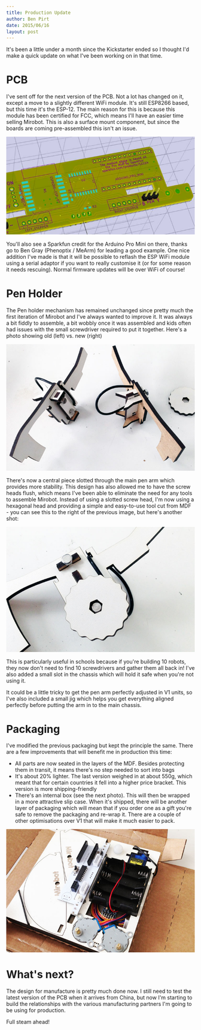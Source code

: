 ```yaml
---
title: Production Update
author: Ben Pirt
date: 2015/06/16
layout: post
---
```


It's been a little under a month since the Kickstarter ended so I thought I'd make a quick update on what I've been working on in that time.

PCB
===

I've sent off for the next version of the PCB. Not a lot has changed on it, except a move to a slightly different WiFi module. It's still ESP8266 based, but this time it's the ESP-12. The main reason for this is because this module has been certified for FCC, which means I'll have an easier time selling Mirobot. This is also a surface mount component, but since the boards are coming pre-assembled this isn't an issue.

![PCB](/assets/blog/production-update/pcb.jpg)

You'll also see a Sparkfun credit for the Arduino Pro Mini on there, thanks go to Ben Gray (Phenoptix / MeArm) for leading a good example.
One nice addition I've made is that it will be possible to reflash the ESP WiFi module using a serial adaptor if you want to really customise it (or for some reason it needs rescuing). Normal firmware updates will be over WiFi of course!

Pen Holder
==========

The Pen holder mechanism has remained unchanged since pretty much the first iteration of Mirobot and I've always wanted to improve it. It was always a bit fiddly to assemble, a bit wobbly once it was assembled and kids often had issues with the small screwdriver required to put it together. Here's a photo showing old (left) vs. new (right)

![Pen Holder](/assets/blog/production-update/pen_arm1.jpg)

There's now a central piece slotted through the main pen arm which provides more stability. This design has also allowed me to have the screw heads flush, which means I've been able to eliminate the need for any tools to assemble Mirobot. Instead of using a slotted screw head, I'm now using a hexagonal head and providing a simple and easy-to-use tool cut from MDF - you can see this to the right of the previous image, but here's another shot:

![Pen Holder](/assets/blog/production-update/pen_arm2.jpg)

This is particularly useful in schools because if you're building 10 robots, they now don't need to find 10 screwdrivers and gather them all back in! I've also added a small slot in the chassis which will hold it safe when you're not using it.

It could be a little tricky to get the pen arm perfectly adjusted in V1 units, so I've also included a small jig which helps you get everything aligned perfectly before putting the arm in to the main chassis.

Packaging
=========

I've modified the previous packaging but kept the principle the same. There are a few improvements that will benefit me in production this time:
 * All parts are now seated in the layers of the MDF. Besides protecting them in transit, it means there's no step needed to sort into bags
 * It's about 20% lighter. The last version weighed in at about 550g, which meant that for certain countries it fell into a higher price bracket. This version is more shipping-friendly
 * There's an internal box (see the next photo). This will then be wrapped in a more attractive slip case. When it's shipped, there will be another layer of packaging which will mean that if you order one as a gift you're safe to remove the packaging and re-wrap it. There are a couple of other optimisations over V1 that will make it much easier to pack.

![Packaging](/assets/blog/production-update/packaging.jpg)

What's next?
============

The design for manufacture is pretty much done now. I still need to test the latest version of the PCB when it arrives from China, but now I'm starting to build the relationships with the various manufacturing partners I'm going to be using for production.

Full steam ahead!